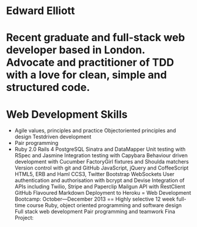 Edward Elliott
==
Recent graduate and full-stack web developer based in London. Advocate and practitioner of TDD with a love for clean, simple and structured code.
=
Web Development Skills
==
 - Agile values, principles and practice Object​oriented principles and design Test​driven development
 - Pair programming
 - Ruby 2.0
Rails 4
PostgreSQL
Sinatra and DataMapper
Unit testing with RSpec and Jasmine Integration testing with Capybara
Behaviour driven development with Cucumber FactoryGirl fixtures and Shoulda matchers Version control with git and GitHub JavaScript, jQuery and CoffeeScript
HTML5, ERB and Haml
CCS3, Twitter Bootstrap
WebSockets
User authentication and authorisation with bcrypt and Devise Integration of APIs including Twilio, Stripe and Paperclip Mailgun API with RestClient
GitHub Flavoured Markdown
Deployment to Heroku
=
Web Development Bootcamp: October—December 2013
==
Highly selective 12 week full-time course
Ruby, object oriented programming and software design
Full stack web development
Pair programming and teamwork
Fina Project: 
